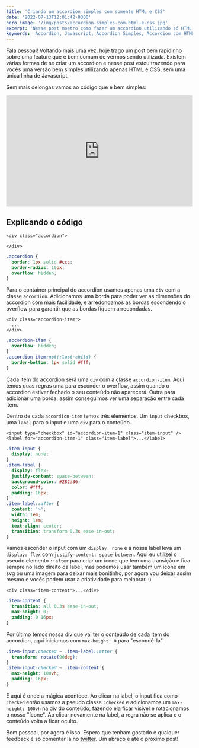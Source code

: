 ```yaml
---
title: 'Criando um accordion simples com somente HTML e CSS'
date: '2022-07-13T12:01:42-0300'
hero_image: '/img/posts/accordion-simples-com-html-e-css.jpg'
excerpt: 'Nesse post mostro como fazer um accordion utilizando só HTML e CSS, sem nenhuma linha de Javascript'
keywords: 'Accordion, Javascript, Accordion Simples, Accordion com HTML e CSS, Accordion sem Javascript, HTML, CSS'
---
```


Fala pessoal! Voltando mais uma vez, hoje trago um post bem rapidinho sobre uma feature que é bem comum de vermos sendo utilizada. Existem várias formas de se criar um accordion e nesse post estou trazendo para vocês uma versão bem simples utilizando apenas HTML e CSS, sem uma única linha de Javascript.

Sem mais delongas vamos ao código que é bem simples:
<iframe height="300" style="width: 100%;" scrolling="no" title="HTML and CSS Accordion" src="https://codepen.io/dtfialho/embed/OJvRjxr?default-tab=html%2Cresult" frameborder="no" loading="lazy" allowtransparency="true" allowfullscreen="true">
  See the Pen <a href="https://codepen.io/dtfialho/pen/OJvRjxr">
  HTML and CSS Accordion</a> by Diego T. Fialho (<a href="https://codepen.io/dtfialho">@dtfialho</a>)
  on <a href="https://codepen.io">CodePen</a>.
</iframe>

## Explicando o código

```markup
<div class="accordion">
  ...
</div>
```
```css
.accordion {
  border: 1px solid #ccc;
  border-radius: 10px;
  overflow: hidden;
}
```
Para o container principal do accordion usamos apenas uma `div` com a classe `accordion`. Adicionamos uma borda para poder ver as dimensões do accordion com mais facilidade, e arredondamos as bordas escondendo o overflow para garantir que as bordas fiquem arredondadas.

```markup
<div class="accordion-item">
  ...
</div>
```
```css
.accordion-item {
  overflow: hidden;
}
.accordion-item:not(:last-child) {
  border-bottom: 1px solid #fff;
}
```
Cada item do accordion será uma `div` com a classe `accordion-item`. Aqui temos duas regras uma para esconder o overflow, assim quando o accordion estiver fechado o seu conteúdo não aparecerá. Outra para adicionar uma borda, assim conseguimos ver uma separação entre cada item.

Dentro de cada `accordion-item` temos três elementos. Um `input` checkbox, uma `label` para o input e uma `div` para o conteúdo.

```markup
<input type="checkbox" id="accordion-item-1" class="item-input" />
<label for="accordion-item-1" class="item-label">...</label>
```
```css
.item-input {
  display: none;
}
.item-label {
  display: flex;
  justify-content: space-between;
  background-color: #282a36;
  color: #fff;
  padding: 16px;
}
.item-label::after {
  content: '>';
  width: 1em;
  height: 1em;
  text-align: center;
  transition: transform 0.3s ease-in-out;
}
```
Vamos esconder o input com um `display: none` e a nossa label leva um `display: flex` com `justify-content: space-between`. Aqui eu utilizei o pseudo elemento `::after` para criar um ícone que tem uma transição e fica sempre no lado direito da label, mas podemos usar também um ícone em svg ou uma imagem para deixar mais bonitinho, por agora vou deixar assim mesmo e vocês podem usar a criatividade para melhorar. :)

```markup
<div class="item-content">...</div>
```
```css
.item-content {
  transition: all 0.3s ease-in-out;
  max-height: 0;
  padding: 0 16px;
}
```
Por último temos nossa div que vai ter o conteúdo de cada item do accordion, aqui iniciamos com `max-height: 0` para "escondê-la".

```css
.item-input:checked ~ .item-label::after {
  transform: rotate(90deg);
}
.item-input:checked ~ .item-content {
  max-height: 100vh;
  padding: 16px;
}
```
E aqui é onde a mágica acontece. Ao clicar na label, o input fica como `checked` então usamos a pseudo classe `:checked` e adicionamos um `max-height: 100vh` na div do conteúdo, fazendo ela ficar visível e rotacionamos o nosso "ícone". Ao clicar novamente na label, a regra não se aplica e o conteúdo volta a ficar oculto.

Bom pessoal, por agora é isso. Espero que tenham gostado e qualquer feedback é só comentar lá no [twitter](https://twitter.com/dtfialho). Um abraço e até o próximo post!
